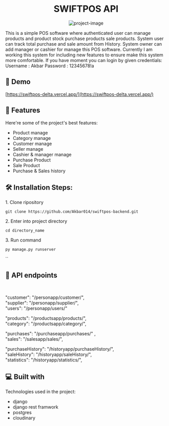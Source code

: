 <h1 align="center" id="title">SWIFTPOS API</h1>

<p align="center"><img src="https://www.drpos.in/wp-content/uploads/2023/04/dr-pos-banner-1.jpg" alt="project-image"></p>

<p id="description">This is a simple POS software where authenticated user can manage products and product stock purchase products sale products. System user can track total purchase and sale amount from History. System owner can add manager or cashier for manage this POS software. Currently I am working this system for including new features to ensure make this system more comfortable. If you have moment you can login by given credentials: Username : Akbar Password : 12345678!a</p>

<h2>🚀 Demo</h2>

[https://swiftpos-delta.vercel.app/](https://swiftpos-delta.vercel.app/)

  
  
<h2>🧐 Features</h2>

Here're some of the project's best features:

*   Product manage
*   Category manage
*   Customer manage
*   Seller manage
*   Cashier & manager manage
*   Purchase Product
*   Sale Product
*   Purchase & Sales history

<h2>🛠️ Installation Steps:</h2>

<p>1. Clone ripository</p>

```
git clone https://github.com/Akbar014/swiftpos-backend.git
```

<p>2. Enter into project directory</p>

```
cd directory_name
```

<p>3. Run command</p>

```
py manage.py runserver
```

``
<br>

<h2>🍰 API endpoints</h2> <br>

 "customer": "/personapp/customer/", <br>
 "supplier": "/personapp/supplier/", <br>
"users": "/personapp/users/" <br>

"products": "/productsapp/products/", <br>
"category": "/productsapp/category/", <br>

"purchases": "/purchaseapp/purchases/" , <br>
"sales": "/salesapp/sales/", <br>

"purchaseHistory": "/historyapp/purchaseHistory/", <br>
"saleHistory": "/historyapp/saleHistory/", <br>
"statistics": "/historyapp/statistics/", <br>

  
<h2>💻 Built with</h2>

Technologies used in the project:

*   django
*   django rest framwork
*   postgres
*   cloudinary
